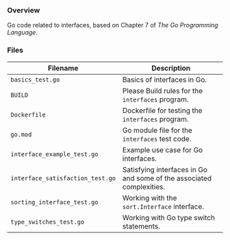 ### Overview

Go code related to interfaces, based on Chapter 7 of *The Go Programming Language*.

### Files

| Filename                         | Description                                                          |
|----------------------------------|----------------------------------------------------------------------|
| `basics_test.go`                 | Basics of interfaces in Go.                                          |
| `BUILD`                          | Please Build rules for the `interfaces` program.                     |
| `Dockerfile`                     | Dockerfile for testing the `interfaces` program.                     |
| `go.mod`                         | Go module file for the `interfaces` test code.                       |
| `interface_example_test.go`      | Example use case for Go interfaces.                                  |
| `interface_satisfaction_test.go` | Satisfying interfaces in Go and some of the associated complexities. |
| `sorting_interface_test.go`      | Working with the `sort.Interface` interface.                         |
| `type_switches_test.go`          | Working with Go type switch statements.                              |